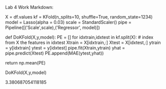 Lab 4 Work Markdown:

X = df.values
kf = KFold(n_splits=10, shuffle=True, random_state=1234)
model = Lasso(alpha = 0.03)
scale = StandardScaler()
pipe = Pipeline([('Scale',scale),('Regressor', model)])

def DoKFold(X,y,model):
  PE = []
  for idxtrain,idxtest in kf.split(X):
    # index from X the features in idxtest
    Xtrain = X[idxtrain,:]
    Xtest = X[idxtest,:]
    ytrain = y[idxtrain]
    ytest = y[idxtest]
    pipe.fit(Xtrain,ytrain)
    yhat = pipe.predict(Xtest)
    PE.append(MAE(ytest,yhat))

  return np.mean(PE)
  
  DoKFold(X,y,model)
  
  3.380687054118185
